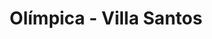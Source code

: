 ---
title: "Olímpica - Villa Santos"
url: /barranquilla/olimpica-villa-santos/
shop: supermercado
---